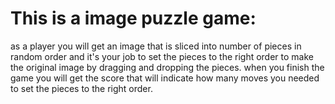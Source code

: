 # This is a image puzzle game: 
as a player you will get an image that is sliced into number of pieces in random order and it's your job to set the pieces to the right order to make the original image by dragging and dropping the pieces. 
when you finish the game you will get the score that will indicate how many moves you needed to set the pieces to the right order.
